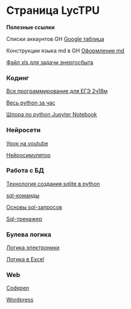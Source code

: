 # Страница LycTPU

**Полезные ссылки**

Списки аккаунтов GH [Google таблица](http://clck.ru/326VLa)

Конструкции языка md в GH  [Оформление md](https://gist.github.com/Jekins/2bf2d0638163f1294637#Links)

[Файл xls для задачи энергосбыта](https://github.com/lyctpu/help/blob/main/Исполнение_Томскэнергосбыт%20в%20ЕИС_.xls)

### Кодинг
[Все программирование для ЕГЭ 2ч18м](https://www.youtube.com/watch?v=iTFwN9ckS9k)

[Весь python за час](https://www.youtube.com/watch?v=-v5m3XnVpC8)

[Шпора по python Jupyter Notebook](https://github.com/pavka21/commit/blob/main/python%20шпора.ipynb)

### Нейросети
[Урок на youtube](https://www.youtube.com/watch?v=n9_gP_ZoviA)

[Нейросимулятор](https://www.lbai.ru/#;show;install)

### Работа с БД
[Технология создания sqlite в python](https://pythonru.com/osnovy/sqlite-v-python)

[sql-команды](https://tproger.ru/translations/sql-recap/)

[Основы sql-запросов](https://youtu.be/_-3rTE8ygnI)

[Sql-тренажер](https://github.com/lyctpu/help/blob/main/dbsql_pr_v0.1.exee)

### Булева логика
[Логика электроники](https://www.youtube.com/watch?v=rva16jfbdWE)

[Логика в Excel](https://urok.1sept.ru/articles/519412?ysclid=l9987yvlcg727714146)

### Web
[Codepen](https://codepen.io/)

[Wordpress](https://wordpress.com/ru/)

